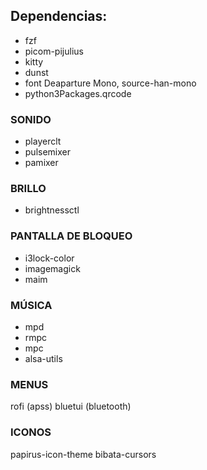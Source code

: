## Dependencias:
+ fzf
+ picom-pijulius
+ kitty
+ dunst
+ font Deaparture Mono, source-han-mono
+ python3Packages.qrcode
### SONIDO
+ playerclt
+ pulsemixer
+ pamixer
### BRILLO
+ brightnessctl
### PANTALLA DE BLOQUEO
+ i3lock-color
+ imagemagick
+ maim
### MÚSICA
+ mpd
+ rmpc
+ mpc
+ alsa-utils
### MENUS
rofi (apss)
bluetui (bluetooth)
### ICONOS
papirus-icon-theme
bibata-cursors
